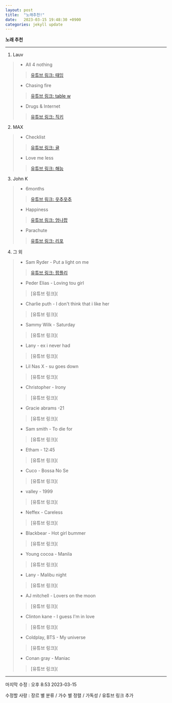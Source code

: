```yaml
---
layout: post
title:  "노래추천!"
date:   2023-03-15 19:48:30 +0900
categories: jekyll update
---
```


**노래 추천**

***

1. Lauv
> - All 4 nothing
>> [유튜브 링크: 때잉](https://www.youtube.com/watch?v=jLwo5N4r5nU&ab_channel=%EB%95%8C%EC%9E%89)
> - Chasing fire
>> [유튜브 링크: table w](https://www.youtube.com/watch?v=SdIpuM8FAMw&ab_channel=tablew)
> - Drugs & Internet
>> [유튜브 링크: 직키](https://www.youtube.com/watch?v=CQFVSw5BWas&ab_channel=%EC%A7%81%ED%82%A4%28Zickii%29)

2. MAX
> - Checklist
>> [유튜브 링크: 귤](https://www.youtube.com/watch?v=HIdkZxAVndA&ab_channel=%EA%B7%A4)
> - Love me less
>> [유튜브 링크: 해능](https://www.youtube.com/watch?v=BE_IOonM6i4&ab_channel=%ED%95%B4%EB%8A%A5Haenung)

3. John K
> - 6months
>> [유튜브 링크: 읏추읏추](https://www.youtube.com/watch?v=Zve0U3b3vHY&ab_channel=%EC%9D%8F%EC%B6%94%EC%9D%8F%EC%B6%94)
> - Happiness
>> [유튜브 링크: 엄나팝](https://www.youtube.com/watch?v=F62moonKHYk&ab_channel=%EC%97%84%EB%82%98%ED%8C%9D)
> - Parachute
>> [유튜브 링크: 리포](https://www.youtube.com/watch?v=PnneR7wQeKc&ab_channel=%EB%A6%AC%ED%8F%ACLyricsPocket)

4. 그 외
> - Sam Ryder - Put a light on me
>> [유튜브 링크: 팝플리](https://www.youtube.com/watch?v=wKhYMBmSDiM&ab_channel=%ED%8C%9D%ED%94%8C%EB%A6%AC-%ED%8C%9D%ED%94%8C%EB%A0%88%EC%9D%B4%EB%A6%AC%EC%8A%A4%ED%8A%B8)
> - Peder Elias - Loving tou girl
>> [유튜브 링크](
> - Charlie puth - I don't think that i like her
>> [유튜브 링크](
> - Sammy Wilk - Saturday
>> [유튜브 링크](
> - Lany - ex i never had
>> [유튜브 링크](
> - Lil Nas X - su goes down
>> [유튜브 링크](
> - Christopher - Irony
>> [유튜브 링크](
> - Gracie abrams -21
>> [유튜브 링크](
> - Sam smith - To die for
>> [유튜브 링크](
> - Etham - 12:45
>> [유튜브 링크](
> - Cuco - Bossa No Se
>> [유튜브 링크](
> - valley - 1999
>> [유튜브 링크](
> - Neffex - Careless
>> [유튜브 링크](
> - Blackbear - Hot girl bummer
>> [유튜브 링크](
> - Young cocoa - Manila
>> [유튜브 링크](
> - Lany - Malibu night
>> [유튜브 링크](
> - AJ mitchell - Lovers on the moon
>> [유튜브 링크](
> - Clinton kane - I guess I'm in love
>> [유튜브 링크](
> - Coldplay, BTS - My universe
>> [유튜브 링크](
> - Conan gray - Maniac
>> [유튜브 링크](

***
마지막 수정 : 오후 8:53 2023-03-15

수정할 사랑 : 장르 별 분류 / 가수 별 정렬 / 가독성 / 유튜브 링크 추가
